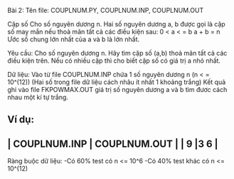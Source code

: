 Bài 2:
Tên file: COUPLNUM.PY, COUPLNUM.INP, COUPLNUM.OUT

Cặp số
Cho số nguyên dương n. Hai số nguyên dương a, b được gọi là cặp số may mắn nếu thoả mãn tất cả các điều kiện sau:
0 < a < = b
a + b = n
Ước số chung lớn nhất của a và b là lớn nhất.

Yêu cầu: Cho số nguyên dương n. Hãy tìm cặp số (a,b) thoả mãn tất cả các điều kiện trên.
Nếu có nhiều cặp thì cho biết cặp số có giá trị a nhỏ nhất.

Dữ liệu: Vào từ file COUPLNUM.INP chứa 1 số nguyên dương n (n < = 10^(12))
(Hai số trong file dữ liệu cách nhâu ít nhất 1 khoảng trắng)
Kết quả ghi vào file FKPOWMAX.OUT giá trị số nguyên dương a và b tìm đươc cách nhau một kí tự trắng.

Ví dụ:
-----------------------------------------------
| COUPLNUM.INP       | COUPLNUM.OUT           |
| 9                  |3 6                     |  
-----------------------------------------------
Ràng buộc dữ liệu:
-Có 60% test có n <= 10^6
-Có 40% test khác có n <= 10^(12)
